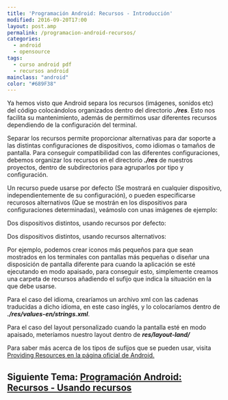 ```yaml
---
title: 'Programación Android: Recursos - Introducción'
modified: 2016-09-20T17:00
layout: post.amp
permalink: /programacion-android-recursos/
categories:
  - android
  - opensource
tags:
  - curso android pdf
  - recursos android
mainclass: "android"
color: "#689F38"
---
```


Ya hemos visto que Android separa los recursos (imágenes, sonidos etc) del código colocándolos organizados dentro del directorio ***./res***. Esto nos facilita su mantenimiento, además de permitirnos usar diferentes recursos dependiendo de la configuración del terminal.

<!--ad-->

Separar los recursos permite proporcionar alternativas para dar soporte a las distintas configuraciones de dispositivos, como idiomas o tamaños de pantalla. Para conseguir compatibilidad con las diferentes configuraciones, debemos organizar los recursos en el directorio ***./res*** de nuestros proyectos, dentro de subdirectorios para agruparlos por tipo y configuración.

Un recurso puede usarse por defecto (Se mostrará en cualquier dispositivo, independientemente de su configuración), o pueden especificarse recurosos alternativos (Que se mostrán en los dispositivos para configuraciones determinadas), veámoslo con unas imágenes de ejemplo:

Dos dispositivos distintos, usando recursos por defecto:

<figure>
	<amp-img on="tap:lightbox1" role="button" tabindex="0" layout="responsive" title="Recursos en Android" alt="Recursos en Android"  height="137" width="421" src="https://4.bp.blogspot.com/-i4yy82wXUUw/TjApp4KaOZI/AAAAAAAAAs4/pvOrsmzXM24/s800/resource_devices_diagram1.png"></amp-img>
</figure>

Dos dispositivos distintos, usando recursos alternativos:

<figure>
	<amp-img on="tap:lightbox1" role="button" tabindex="0" layout="responsive" title="Recursos en Android" alt="Recursos en Android"  height="137" width="421" src="https://3.bp.blogspot.com/-gHivH4Mcffk/TjAp28O15AI/AAAAAAAAAtA/CbSojjJctp0/s800/resource_devices_diagram2.png"></amp-img>
</figure>

Por ejemplo, podemos crear iconos más pequeños para que sean mostrados en los terminales con pantallas más pequeñas o diseñar una disposición de pantalla diferente para cuando la aplicación se esté ejecutando en modo apaisado, para conseguir esto, simplemente creamos una carpeta de recursos añadiendo el sufijo que indica la situación en la que debe usarse.

Para el caso del idioma, crearíamos un archivo xml con las cadenas traducidas a dicho idioma, en este caso inglés, y lo colocaríamos dentro de ***./res/values-en/strings.xml***.

Para el caso del layout personalizado cuando la pantalla esté en modo apaisado, meteríamos nuestro layout dentro de ***res/layout-land/***

Para saber más acerca de los tipos de sufijos que se pueden usar, visita [Providing Resources en la página oficial de Android.][1]

## Siguiente Tema: [Programación Android: Recursos - Usando recursos][2]


 [1]: http://developer.android.com/guide/topics/resources/providing-resources.html
 [2]: https://elbauldelprogramador.com/programacion-android-recursos-usando/
